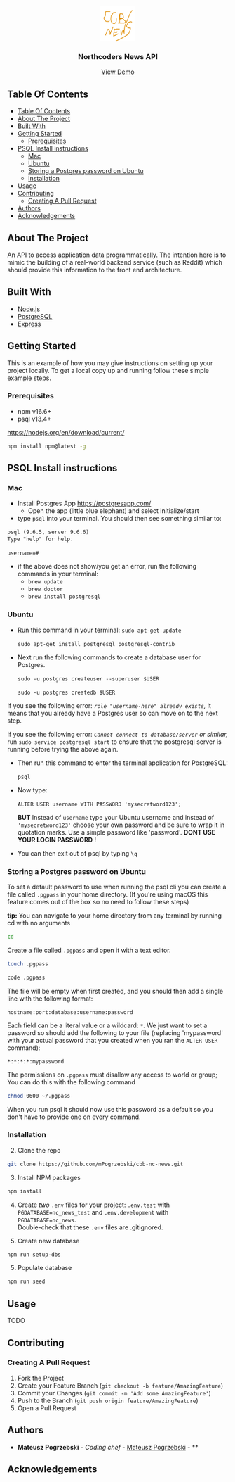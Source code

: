 
<p align="center">
  <a href="https://github.com/mPogrzebski/cbb-nc-news">
    <img src="images/logo.png" alt="Logo" width="80" height="80">
  </a>

  <h3 align="center">Northcoders News API </h3>

  <p align="center">
    <a href="https://cbb-news.herokuapp.com/api">View Demo</a>
</p>


  



## Table Of Contents

- [Table Of Contents](#table-of-contents)
- [About The Project](#about-the-project)
- [Built With](#built-with)
- [Getting Started](#getting-started)
  - [Prerequisites](#prerequisites)
- [PSQL Install instructions](#psql-install-instructions)
  - [Mac](#mac)
  - [Ubuntu](#ubuntu)
  - [Storing a Postgres password on Ubuntu](#storing-a-postgres-password-on-ubuntu)
  - [Installation](#installation)
- [Usage](#usage)
- [Contributing](#contributing)
  - [Creating A Pull Request](#creating-a-pull-request)
- [Authors](#authors)
- [Acknowledgements](#acknowledgements)

## About The Project

An API to access application data programmatically. The intention here is to mimic the building of a real-world backend service (such as Reddit) which should provide this information to the front end architecture.

## Built With

- [Node.js](https://nodejs.org/en/)
- [PostgreSQL](https://www.postgresql.org)
- [Express](https://expressjs.com/)

## Getting Started

This is an example of how you may give instructions on setting up your project locally.
To get a local copy up and running follow these simple example steps.

### Prerequisites

- npm v16.6+
- psql v13.4+

https://nodejs.org/en/download/current/

```sh
npm install npm@latest -g
```

## PSQL Install instructions

### Mac

- Install Postgres App https://postgresapp.com/
  - Open the app (little blue elephant) and select initialize/start
- type `psql` into your terminal. You should then see something similar to:

```psql
psql (9.6.5, server 9.6.6)
Type "help" for help.

username=#
```

- if the above does not show/you get an error, run the following commands in your terminal:
  - `brew update`
  - `brew doctor`
  - `brew install postgresql`

### Ubuntu

- Run this command in your terminal:
  `sudo apt-get update`

  `sudo apt-get install postgresql postgresql-contrib`

- Next run the following commands to create a database user for Postgres.

  `sudo -u postgres createuser --superuser $USER`

  `sudo -u postgres createdb $USER`

If you see the following error: _`role "username-here" already exists`,_ it means that you already have a Postgres user so can move on to the next step.

If you see the following error: _`Cannot connect to database/server` or similar,_ run `sudo service postgresql start` to ensure that the postgresql server is running before trying the above again.

- Then run this command to enter the terminal application for PostgreSQL:

  `psql`

- Now type:

  `ALTER USER username WITH PASSWORD 'mysecretword123';`

  **BUT** Instead of `username` type your Ubuntu username and instead of `'mysecretword123'` choose your own password and be sure to wrap it in quotation marks. Use a simple password like 'password'. **DONT USE YOUR LOGIN PASSWORD** !

- You can then exit out of psql by typing `\q`

### Storing a Postgres password on Ubuntu

To set a default password to use when running the psql cli you can create a file called `.pgpass` in your home directory. (If you're using macOS this feature comes out of the box so no need to follow these steps)

**tip:** You can navigate to your home directory from any terminal by running cd with no arguments

```bash
cd
```

Create a file called `.pgpass` and open it with a text editor.

```bash
touch .pgpass
```

```bash
code .pgpass
```

The file will be empty when first created, and you should then add a single line with the following format:

```
hostname:port:database:username:password
```

Each field can be a literal value or a wildcard: `*`. We just want to set a password so should add the following to your file (replacing 'mypassword' with your actual password that you created when you ran the `ALTER USER` command):

```
*:*:*:*:mypassword
```

The permissions on `.pgpass` must disallow any access to world or group; You can do this with the following command

```bash
chmod 0600 ~/.pgpass
```

When you run psql it should now use this password as a default so you don't have to provide one on every command.

### Installation

2. Clone the repo

```sh
git clone https://github.com/mPogrzebski/cbb-nc-news.git
```

3. Install NPM packages

```sh
npm install
```

4. Create _two_ `.env` files for your project:
   `.env.test` with `PGDATABASE=nc_news_test`
   and `.env.development` with `PGDATABASE=nc_news`.  
   Double-check that these `.env` files are .gitignored.

5. Create new database

```sh
npm run setup-dbs
```

5. Populate database

```sh
npm run seed
```

## Usage

TODO

## Contributing

### Creating A Pull Request

1. Fork the Project
2. Create your Feature Branch (`git checkout -b feature/AmazingFeature`)
3. Commit your Changes (`git commit -m 'Add some AmazingFeature'`)
4. Push to the Branch (`git push origin feature/AmazingFeature`)
5. Open a Pull Request

## Authors

- **Mateusz Pogrzebski** - _Coding chef_ - [Mateusz Pogrzebski](https://github.com/mPogrzebski) - \*\*

## Acknowledgements

